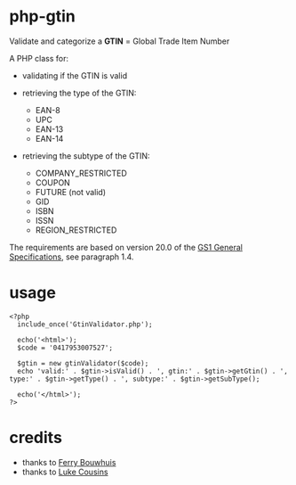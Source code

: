 # php-gtin
Validate and categorize a **GTIN** = Global Trade Item Number

A PHP class for:
- validating if the GTIN is valid 

- retrieving the type of the GTIN:
  - EAN-8
  - UPC
  - EAN-13
  - EAN-14

- retrieving the subtype of the GTIN:
  - COMPANY_RESTRICTED
  - COUPON
  - FUTURE (not valid)
  - GID
  - ISBN
  - ISSN
  - REGION_RESTRICTED

The requirements are based on version 20.0 of the [GS1 General Specifications](https://www.gs1.org/docs/barcodes/GS1_General_Specifications.pdf), see paragraph 1.4.

# usage
~~~
<?php
  include_once('GtinValidator.php');
  
  echo('<html>');
  $code = '0417953007527';
  
  $gtin = new gtinValidator($code);
  echo 'valid:' . $gtin->isValid() . ', gtin:' . $gtin->getGtin() . ', type:' . $gtin->getType() . ', subtype:' . $gtin->getSubType();
  
  echo('</html>');
?>
~~~

# credits
- thanks to [Ferry Bouwhuis](http://www.phpclasses.org/package/8560-PHP-Detect-type-and-check-EAN-and-UPC-barcodes.html)
- thanks to [Luke Cousins](https://github.com/violuke/php-barcodes/blob/master/README.md)
